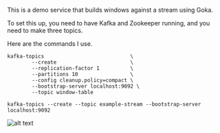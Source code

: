This is a demo service that builds windows against a stream using Goka. 

To set this up, you need to have Kafka and Zookeeper running, and you need to make three topics. 

Here are the commands I use.

```
kafka-topics                            \
        --create                        \
        --replication-factor 1          \
        --partitions 10                 \
        --config cleanup.policy=compact \
        --bootstrap-server localhost:9092 \
        --topic window-table

kafka-topics --create --topic example-stream --bootstrap-server localhost:9092
```


![alt text](https://github.com/mikedewar/aggregator/raw/master/diag.png "swimlanes diagram")




